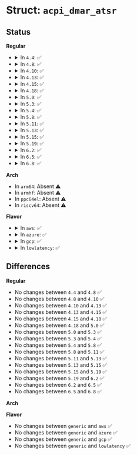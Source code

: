 # Struct: <code>acpi_dmar_atsr</code>

## Status
<b>Regular</b>
<ul>
<li>
<details>
<summary>In <code>4.4</code>: ✅</summary>

```c
struct acpi_dmar_atsr {
    struct acpi_dmar_header header;
    u8 flags;
    u8 reserved;
    u16 segment;
};
```
</details>
</li>
<li>
<details>
<summary>In <code>4.8</code>: ✅</summary>

```c
struct acpi_dmar_atsr {
    struct acpi_dmar_header header;
    u8 flags;
    u8 reserved;
    u16 segment;
};
```
</details>
</li>
<li>
<details>
<summary>In <code>4.10</code>: ✅</summary>

```c
struct acpi_dmar_atsr {
    struct acpi_dmar_header header;
    u8 flags;
    u8 reserved;
    u16 segment;
};
```
</details>
</li>
<li>
<details>
<summary>In <code>4.13</code>: ✅</summary>

```c
struct acpi_dmar_atsr {
    struct acpi_dmar_header header;
    u8 flags;
    u8 reserved;
    u16 segment;
};
```
</details>
</li>
<li>
<details>
<summary>In <code>4.15</code>: ✅</summary>

```c
struct acpi_dmar_atsr {
    struct acpi_dmar_header header;
    u8 flags;
    u8 reserved;
    u16 segment;
};
```
</details>
</li>
<li>
<details>
<summary>In <code>4.18</code>: ✅</summary>

```c
struct acpi_dmar_atsr {
    struct acpi_dmar_header header;
    u8 flags;
    u8 reserved;
    u16 segment;
};
```
</details>
</li>
<li>
<details>
<summary>In <code>5.0</code>: ✅</summary>

```c
struct acpi_dmar_atsr {
    struct acpi_dmar_header header;
    u8 flags;
    u8 reserved;
    u16 segment;
};
```
</details>
</li>
<li>
<details>
<summary>In <code>5.3</code>: ✅</summary>

```c
struct acpi_dmar_atsr {
    struct acpi_dmar_header header;
    u8 flags;
    u8 reserved;
    u16 segment;
};
```
</details>
</li>
<li>
<details>
<summary>In <code>5.4</code>: ✅</summary>

```c
struct acpi_dmar_atsr {
    struct acpi_dmar_header header;
    u8 flags;
    u8 reserved;
    u16 segment;
};
```
</details>
</li>
<li>
<details>
<summary>In <code>5.8</code>: ✅</summary>

```c
struct acpi_dmar_atsr {
    struct acpi_dmar_header header;
    u8 flags;
    u8 reserved;
    u16 segment;
};
```
</details>
</li>
<li>
<details>
<summary>In <code>5.11</code>: ✅</summary>

```c
struct acpi_dmar_atsr {
    struct acpi_dmar_header header;
    u8 flags;
    u8 reserved;
    u16 segment;
};
```
</details>
</li>
<li>
<details>
<summary>In <code>5.13</code>: ✅</summary>

```c
struct acpi_dmar_atsr {
    struct acpi_dmar_header header;
    u8 flags;
    u8 reserved;
    u16 segment;
};
```
</details>
</li>
<li>
<details>
<summary>In <code>5.15</code>: ✅</summary>

```c
struct acpi_dmar_atsr {
    struct acpi_dmar_header header;
    u8 flags;
    u8 reserved;
    u16 segment;
};
```
</details>
</li>
<li>
<details>
<summary>In <code>5.19</code>: ✅</summary>

```c
struct acpi_dmar_atsr {
    struct acpi_dmar_header header;
    u8 flags;
    u8 reserved;
    u16 segment;
};
```
</details>
</li>
<li>
<details>
<summary>In <code>6.2</code>: ✅</summary>

```c
struct acpi_dmar_atsr {
    struct acpi_dmar_header header;
    u8 flags;
    u8 reserved;
    u16 segment;
};
```
</details>
</li>
<li>
<details>
<summary>In <code>6.5</code>: ✅</summary>

```c
struct acpi_dmar_atsr {
    struct acpi_dmar_header header;
    u8 flags;
    u8 reserved;
    u16 segment;
};
```
</details>
</li>
<li>
<details>
<summary>In <code>6.8</code>: ✅</summary>

```c
struct acpi_dmar_atsr {
    struct acpi_dmar_header header;
    u8 flags;
    u8 reserved;
    u16 segment;
};
```
</details>
</li>
</ul>
<b>Arch</b>
<ul>
<li>
In <code>arm64</code>: Absent ⚠️
</li>
<li>
In <code>armhf</code>: Absent ⚠️
</li>
<li>
In <code>ppc64el</code>: Absent ⚠️
</li>
<li>
In <code>riscv64</code>: Absent ⚠️
</li>
</ul>
<b>Flavor</b>
<ul>
<li>
<details>
<summary>In <code>aws</code>: ✅</summary>

```c
struct acpi_dmar_atsr {
    struct acpi_dmar_header header;
    u8 flags;
    u8 reserved;
    u16 segment;
};
```
</details>
</li>
<li>
<details>
<summary>In <code>azure</code>: ✅</summary>

```c
struct acpi_dmar_atsr {
    struct acpi_dmar_header header;
    u8 flags;
    u8 reserved;
    u16 segment;
};
```
</details>
</li>
<li>
<details>
<summary>In <code>gcp</code>: ✅</summary>

```c
struct acpi_dmar_atsr {
    struct acpi_dmar_header header;
    u8 flags;
    u8 reserved;
    u16 segment;
};
```
</details>
</li>
<li>
<details>
<summary>In <code>lowlatency</code>: ✅</summary>

```c
struct acpi_dmar_atsr {
    struct acpi_dmar_header header;
    u8 flags;
    u8 reserved;
    u16 segment;
};
```
</details>
</li>
</ul>

## Differences
<b>Regular</b>
<ul>
<li>
No changes between <code>4.4</code> and <code>4.8</code> ✅
</li>
<li>
No changes between <code>4.8</code> and <code>4.10</code> ✅
</li>
<li>
No changes between <code>4.10</code> and <code>4.13</code> ✅
</li>
<li>
No changes between <code>4.13</code> and <code>4.15</code> ✅
</li>
<li>
No changes between <code>4.15</code> and <code>4.18</code> ✅
</li>
<li>
No changes between <code>4.18</code> and <code>5.0</code> ✅
</li>
<li>
No changes between <code>5.0</code> and <code>5.3</code> ✅
</li>
<li>
No changes between <code>5.3</code> and <code>5.4</code> ✅
</li>
<li>
No changes between <code>5.4</code> and <code>5.8</code> ✅
</li>
<li>
No changes between <code>5.8</code> and <code>5.11</code> ✅
</li>
<li>
No changes between <code>5.11</code> and <code>5.13</code> ✅
</li>
<li>
No changes between <code>5.13</code> and <code>5.15</code> ✅
</li>
<li>
No changes between <code>5.15</code> and <code>5.19</code> ✅
</li>
<li>
No changes between <code>5.19</code> and <code>6.2</code> ✅
</li>
<li>
No changes between <code>6.2</code> and <code>6.5</code> ✅
</li>
<li>
No changes between <code>6.5</code> and <code>6.8</code> ✅
</li>
</ul>
<b>Arch</b>
<ul>
</ul>
<b>Flavor</b>
<ul>
<li>
No changes between <code>generic</code> and <code>aws</code> ✅
</li>
<li>
No changes between <code>generic</code> and <code>azure</code> ✅
</li>
<li>
No changes between <code>generic</code> and <code>gcp</code> ✅
</li>
<li>
No changes between <code>generic</code> and <code>lowlatency</code> ✅
</li>
</ul>
